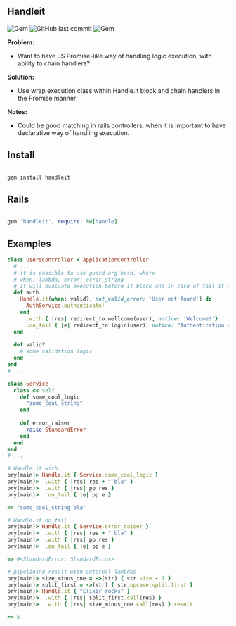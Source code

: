 ## Handleit

![Gem](https://img.shields.io/gem/dt/handleit.svg)
![GitHub last commit](https://img.shields.io/github/last-commit/nucleom42/handleit.svg)
![Gem](https://img.shields.io/gem/v/handleit.svg)

**Problem:**

* Want to have JS Promise-like way of handling logic execution, with ability to chain handlers?

**Solution:**

* Use wrap execution class within Handle.it block and chain handlers in the Promise manner

**Notes:**

* Could be good matching in rails controllers, when it is important to have declarative way of handling execution. 

## Install

```ruby

gem install handleit

```

## Rails

```ruby

gem 'handleit', require: %w[handle]

```

## Examples

```ruby
class UsersController < ApplicationController
  # ...
  # it is possible to use guard arg hash, where
  # when: lambda, error: error_string 
  # it will evaluate execution before it block and in case of fail it will go to on_fail block
  def auth
    Handle.it(when: valid?, not_valid_error: 'User not found') do
      AuthService.authenticate!
    end 
      .with { |res| redirect_to wellcome(user), notice: 'Welcome!'}
      .on_fail { |e| redirect_to login(user), notice: "Authentication error: #{e.message}" }
  end
  
  def valid?
    # some validation logic
  end
end
# ...

class Service
  class << self
    def some_cool_logic
      "some_cool_string"
    end
    
    def error_raiser
      raise StandardError
    end
  end
end
# ...

# Handle.it with
pry(main)> Handle.it { Service.some_cool_logic }
pry(main)>  .with { |res| res + " bla" }
pry(main)>  .with { |res| pp res }
pry(main)>  .on_fail { |e| pp e }

=> "some_cool_string bla"

# Handle.it on_fail
pry(main)> Handle.it { Service.error_raiser }
pry(main)>  .with { |res| res + " bla" }
pry(main)>  .with { |res| pp res }
pry(main)>  .on_fail { |e| pp e }

=> #<StandardError: StandardError>

# pipelining result with external lambdas
pry(main)> size_minus_one = ->(str) { str.size - 1 }
pry(main)> split_first = ->(str) { str.upcase.split.first }
pry(main)> Handle.it { "Elixir rocks" }
pry(main)>  .with { |res| split_first.call(res) }
pry(main)>  .with { |res| size_minus_one.call(res) }.result

=> 5
```